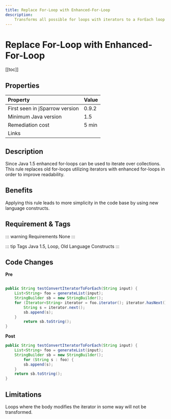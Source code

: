 ```yaml
---
title: Replace For-Loop with Enhanced-For-Loop
description:
    Transforms all possible for loops with iterators to a ForEach loop
---
```


# Replace For-Loop with Enhanced-For-Loop

[[toc]]

## Properties

| Property                        | Value |
|:------------------------------- |:----- |
| First seen in jSparrow version  | 0.9.2   |
| Minimum Java version            | 1.5   |
| Remediation cost                | 5 min |
| Links                           |  |

## Description

Since Java 1.5 enhanced for-loops can be used to iterate over collections. This rule replaces old for-loops utilizing iterators with enhanced for-loops in order to improve readability.       

## Benefits

Applying this rule leads to more simplicity in the code base by using new language constructs.  

## Requirement & Tags

::: warning Requirements
None
:::

::: tip Tags
Java 1.5, Loop, Old Language Constructs
:::

## Code Changes

__Pre__

``` java
	
public String testConvertIteratorToForEach(String input) {
    List<String> foo = generateList(input);
    StringBuilder sb = new StringBuilder();
    for (Iterator<String> iterator = foo.iterator(); iterator.hasNext();) {
        String s = iterator.next();
        sb.append(s);
    }
        return sb.toString();
}
```

__Post__

``` java
public String testConvertIteratorToForEach(String input) {
    List<String> foo = generateList(input);
    StringBuilder sb = new StringBuilder();
        for (String s : foo) {
        sb.append(s);
    }
    return sb.toString();
}
```

## Limitations

Loops where the body modifies the iterator in some way will not be transformed.

